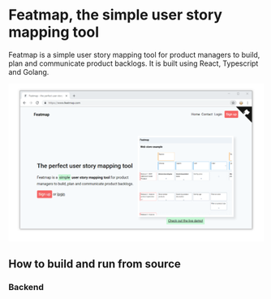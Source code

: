 # Featmap, the simple user story mapping tool
Featmap is a simple user story mapping tool for product managers to build, plan and communicate product backlogs. It is built using React, Typescript and Golang.

![Featmap screenshot](screenshot.png)


## How to build and run from source

### Backend




